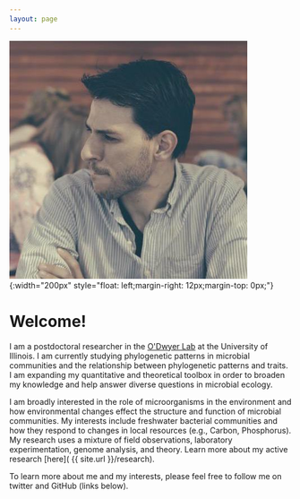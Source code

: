 ```yaml
---
layout: page
---
```

![](/images/HeadShot.jpg){:width="200px"
style="float: left;margin-right: 12px;margin-top: 0px;"}

# Welcome!

I am a postdoctoral researcher in the [O'Dwyer Lab](https://publish.illinois.edu/odwyerlab/) at the University of Illinois. I am currently studying phylogenetic patterns in microbial communities and the relationship between phylogenetic patterns and traits. I am expanding my quantitative and theoretical toolbox in order to broaden my knowledge and help answer diverse questions in microbial ecology.

I am broadly interested in the role of microorganisms in the environment and how environmental changes effect the structure and function of microbial communities. My interests include freshwater bacterial communities and how they respond to changes in local resources (e.g., Carbon, Phosphorus). My research uses a mixture of field observations, laboratory experimentation, genome analysis, and theory. Learn more about my active research [here]( {{ site.url }}/research).

To learn more about me and my interests, please feel free to follow me on twitter and GitHub (links below).

